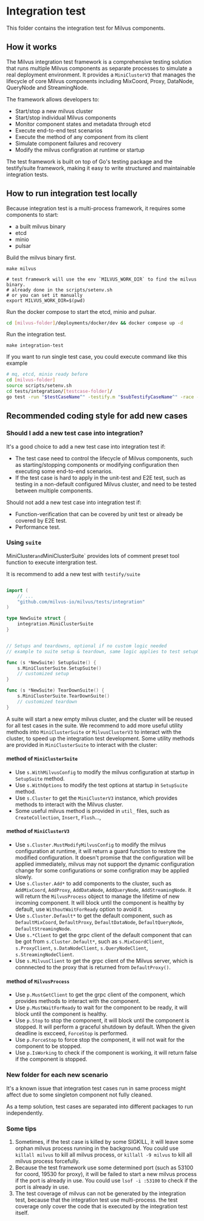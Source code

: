 # Integration test

This folder contains the integration test for Milvus components.

## How it works

The Milvus integration test framework is a comprehensive testing solution that runs multiple Milvus components as separate processes to simulate a real deployment environment. It provides a `MiniClusterV3` that manages the lifecycle of core Milvus components including MixCoord, Proxy, DataNode, QueryNode and StreamingNode.

The framework allows developers to:
- Start/stop a new milvus cluster
- Start/stop individual Milvus components
- Monitor component states and metadata through etcd
- Execute end-to-end test scenarios
- Execute the method of any component from its client
- Simulate component failures and recovery
- Modify the milvus configration at runtime or startup

The test framework is built on top of Go's testing package and the testify/suite framework, making it easy to write structured and maintainable integration tests.

## How to run integration test locally

Because integration test is a multi-process framework, it requires some components to start:

- a built milvus binary
- etcd
- minio
- pulsar

Build the milvus binary first.

```base
make milvus 

# test framework will use the env `MILVUS_WORK_DIR` to find the milvus binary.
# already done in the scripts/setenv.sh
# or you can set it manually
export MILVUS_WORK_DIR=$(pwd) 
```

Run the docker compose to start the etcd, minio and pulsar.

```bash
cd [milvus-folder]/deployments/docker/dev && docker compose up -d
```

Run the integration test.

```base
make integration-test
```

If you want to run single test case, you could execute command like this example

```bash
# mq, etcd, minio ready before
cd [milvus-folder]
source scripts/setenv.sh
cd tests/integration/[testcase-folder]/
go test -run "$testCaseName^" -testify.m "$subTestifyCaseName^" -race -v
```

## Recommended coding style for add new cases

### Should I add a new test case into integration?

It's a good choice to add a new test case into integration test if:

- The test case need to control the lifecycle of Milvus components, such as starting/stopping components or modifying configuration then executing some end-to-end scenarios.
- If the test case is hard to apply in the unit-test and E2E test, such as testing in a non-default configured Milvus cluster, and need to be tested between multiple components.

Should not add a new test case into integration test if: 

- Function-verification that can be covered by unit test or already be covered by E2E test.
- Performance test.

### Using `suite`

MiniCluster` and `MiniClusterSuite` provides lots of comment preset tool function to execute intergration test.

It is recommend to add a new test with `testify/suite`

```go

import (
    // ...
    "github.com/milvus-io/milvus/tests/integration"
)

type NewSuite struct {
    integration.MiniClusterSuite
}


// Setups and teardowns, optional if no custom logic needed
// example to suite setup & teardown, same logic applies to test setup&teardown

func (s *NewSuite) SetupSuite() {
    s.MiniClusterSuite.SetupSuite()
    // customized setup
}

func (s *NewSuite) TearDownSuite() {
    s.MiniClusterSuite.TearDownSuite()
    // customized teardown
}

```

A suite will start a new empty milvus cluster, and the cluster will be reused for all test cases in the suite. We recommend to add more useful utility methods into `MiniClusterSuite` or `MilvusClusterV3` to interact with the cluster, to speed up the integration test development.
Some utility methods are provided in `MiniClusterSuite` to interact with the cluster:

#### method of `MiniClusterSuite`


- Use `s.WithMilvusConfig` to modify the milvus configuration at startup in `SetupSuite` method.
- Use `s.WithOptions` to modify the test options at startup in `SetupSuite` method.
- Use `s.Cluster` to get the `MiniClusterV3` instance, which provides methods to interact with the Milvus cluster.
- Some useful milvus method is provided in `util_` files, such as `CreateCollection`, `Insert`, `Flush`..., 

#### method of `MiniClusterV3`

- Use `s.Cluster.MustModifyMilvusConfig` to modify the milvus configuration at runtime, it will return a guard function to restore the modified configuration. It doesn't promise that the configuration will be applied immediately, milvus may not support the dynamic configuration change for some configurations or some configration may be applied slowly.
- Use `s.Cluster.Add*` to add components to the cluster, such as `AddMixCoord`, `AddProxy`, `AddDataNode`, `AddQueryNode`, `AddStreamingNode`. it will return the `MilvusProcess` object to manage the lifetime of new incoming component. It will block until the component is healthy by default, use `WithoutWaitForReady` option to avoid it.
- Use `s.Cluster.Default*` to get the default component, such as `DefaultMixCoord`, `DefaultProxy`, `DefaultDataNode`, `DefaultQueryNode`, `DefaultStreamingNode`.
- Use `s.*Client` to get the grpc client of the default component that can be got from `s.Cluster.Default*`, such as `s.MixCoordClient`, `s.ProxyClient`, `s.DataNodeClient`, `s.QueryNodeClient`, `s.StreamingNodeClient`.
- Use `s.MilvusClient` to get the grpc client of the Milvus server, which is connnected to the proxy that is returned from `DefaultProxy()`.

#### method of `MilvusProcess`

- Use `p.MustGetClient` to get the grpc client of the component, which provides methods to interact with the component.
- Use `p.MustWaitForReady` to wait for the component to be ready, it will block until the component is healthy.
- Use `p.Stop` to stop the component, it will block until the component is stopped. It will perform a graceful shutdown by default. When the given deadline is excceed, `ForceStop` is performed.
- Use `p.ForceStop` to force stop the component, it will not wait for the component to be stopped.
- Use `p.IsWorking` to check if the component is working, it will return false if the component is stopped.

### New folder for each new scenario

It's a known issue that integration test cases run in same process might affect due to some singleton component not fully cleaned.

As a temp solution, test cases are separated into different packages to run independently. 

### Some tips

1. Sometimes, if the test case is killed by some SIGKILL, it will leave some orphan milvus process running in the background. You could use `killall milvus` to kill all milvus process, or `killall -9 milvus` to kill all milvus process forcefully. 
2. Because the test framework use some determined port (such as 53100 for coord, 19530 for proxy), it will be failed to start a new milvus process if the port is already in use. You could use `lsof -i :53100` to check if the port is already in use.
3. The test coverage of milvus can not be generated by the integration test, because that the integration test use multi-process. the test coverage only cover the code that is executed by the integration test itself.
